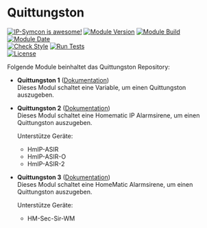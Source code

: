 # Quittungston  

[![IP-Symcon is awesome!](https://img.shields.io/badge/IP--Symcon-5.5-blue.svg)](https://www.symcon.de)
[![Module Version](https://img.shields.io/badge/Module_Version-5.00-blue.svg)]()
[![Module Build](https://img.shields.io/badge/Module_Build-2-blue.svg)]()
[![Module Date](https://img.shields.io/badge/Module_Date-20201211-blue.svg)]()  
[![Check Style](https://github.com/ubittner/Quittungston/workflows/Check%20Style/badge.svg)](https://github.com/ubittner/Quittungston/actions)
[![Run Tests](https://github.com/ubittner/Quittungston/workflows/Run%20Tests/badge.svg)](https://github.com/ubittner/Quittungston/actions)  
[![License](https://img.shields.io/badge/License-CC%20BY--NC--SA%204.0-green.svg)](https://creativecommons.org/licenses/by-nc-sa/4.0/)

Folgende Module beinhaltet das Quittungston Repository:  

- __Quittungston 1__ ([Dokumentation](Quittungston%201))  
    Dieses Modul schaltet eine Variable, um einen Quittungston auszugeben.

- __Quittungston 2__ ([Dokumentation](Quittungston%202))  
    Dieses Modul schaltet eine Homematic IP Alarmsirene, um einen Quittungston auszugeben.  
    
    Unterstütze Geräte:  
    * HmIP-ASIR
    * HmIP-ASIR-O
    * HmIP-ASIR-2

- __Quittungston 3__ ([Dokumentation](Quittungston%203))  
    Dieses Modul schaltet eine HomeMatic Alarmsirene, um einen Quittungston auszugeben.  
            
    Unterstütze Geräte:  
    * HM-Sec-Sir-WM